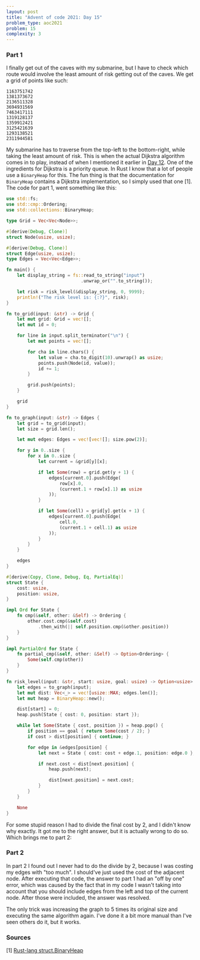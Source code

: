 ```yaml
---
layout: post
title: "Advent of code 2021: Day 15"
problem_type: aoc2021
problem: 15
complexity: 3
---
```


### Part 1
I finally get out of the caves with my submarine, but I have to check which route would involve the least amount of risk getting out of the caves. We get a grid of points like such:

```
1163751742
1381373672
2136511328
3694931569
7463417111
1319128137
1359912421
3125421639
1293138521
2311944581
```

My submarine has to traverse from the top-left to the bottom-right, while taking the least amount of risk. This is when the actual Dijkstra algorithm comes in to play, instead of when I mentioned it earlier in [Day 12](/2021/12/12/advent-of-code-2021-12.html). One of the ingredients for Dijkstra is a priority queue. In Rust I know that a lot of people use a `BinaryHeap` for this. The fun thing is that the documentation for `BinaryHeap` contains a Dijkstra implementation, so I simply used that one [1]. The code for part 1, went something like this:

```rust
use std::fs;
use std::cmp::Ordering;
use std::collections::BinaryHeap;

type Grid = Vec<Vec<Node>>;

#[derive(Debug, Clone)]
struct Node(usize, usize);

#[derive(Debug, Clone)]
struct Edge(usize, usize);
type Edges = Vec<Vec<Edge>>;

fn main() {
    let display_string = fs::read_to_string("input")
                            .unwrap_or("".to_string());

    let risk = risk_level(&display_string, 0, 9999);
    println!("The risk level is: {:?}", risk);
}

fn to_grid(input: &str) -> Grid {
    let mut grid: Grid = vec![];
    let mut id = 0;

    for line in input.split_terminator("\n") {
        let mut points = vec![];

        for cha in line.chars() {
            let value = cha.to_digit(10).unwrap() as usize;
            points.push(Node(id, value));
            id += 1;
        }

        grid.push(points);
    }

    grid
}

fn to_graph(input: &str) -> Edges {
    let grid = to_grid(input);
    let size = grid.len();

    let mut edges: Edges = vec![vec![]; size.pow(2)];

    for y in 0..size {
        for x in 0..size {
            let current = &grid[y][x];

            if let Some(row) = grid.get(y + 1) {
                edges[current.0].push(Edge(
                    row[x].0,
                    (current.1 + row[x].1) as usize
                ));
            }

            if let Some(cell) = grid[y].get(x + 1) {
                edges[current.0].push(Edge(
                    cell.0,
                    (current.1 + cell.1) as usize
                ));
            }
        }
    }

    edges
}

#[derive(Copy, Clone, Debug, Eq, PartialEq)]
struct State {
    cost: usize,
    position: usize,
}

impl Ord for State {
    fn cmp(&self, other: &Self) -> Ordering {
        other.cost.cmp(&self.cost)
            .then_with(|| self.position.cmp(&other.position))
    }
}

impl PartialOrd for State {
    fn partial_cmp(&self, other: &Self) -> Option<Ordering> {
        Some(self.cmp(other))
    }
}

fn risk_level(input: &str, start: usize, goal: usize) -> Option<usize> {
    let edges = to_graph(input);
    let mut dist: Vec<_> = vec![usize::MAX; edges.len()];
    let mut heap = BinaryHeap::new();

    dist[start] = 0;
    heap.push(State { cost: 0, position: start });

    while let Some(State { cost, position }) = heap.pop() {
        if position == goal { return Some(cost / 2); }
        if cost > dist[position] { continue; }

        for edge in &edges[position] {
            let next = State { cost: cost + edge.1, position: edge.0 };

            if next.cost < dist[next.position] {
                heap.push(next);

                dist[next.position] = next.cost;
            }
        }
    }

    None
}
```

For some stupid reason I had to divide the final cost by 2, and I didn't know why exactly. It got me to the right answer, but it is actually wrong to do so. Which brings me to part 2:

### Part 2
In part 2 I found out I never had to do the divide by 2, because I was costing my edges with "too much". I should've just used the cost of the adjacent node. After executing that code, the answer to part 1 had an "off by one" error, which was caused by the fact that in my code I wasn't taking into account that you should include edges from the left and top of the current node. After those were included, the answer was resolved.

The only trick was increasing the graph to 5 times its original size and executing the same algorithm again. I've done it a bit more manual than I've seen others do it, but it works.

### Sources

\[1\] [Rust-lang struct.BinaryHeap](https://doc.rust-lang.org/std/collections/struct.BinaryHeap.html)

